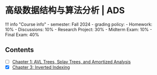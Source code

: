 # 高级数据结构与算法分析 | ADS

!!! info "Course info"
    - semester: Fall 2024
    - grading policy:
        - Homework: 10%
        - Discussions: 10%
        - Research Project: 30%
        - Midterm Exam: 10%
        - Final Exam: 40%


## Contents

- [ ] [Chapter 1: AVL Trees, Splay Trees, and Amortized Analysis](chapter1.md)
- [x] [Chapter 3: Inverted Indexing](chapter3.md)
